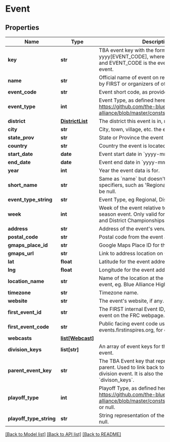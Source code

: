 # Event

## Properties
Name | Type | Description | Notes
------------ | ------------- | ------------- | -------------
**key** | **str** | TBA event key with the format yyyy[EVENT_CODE], where yyyy is the year, and EVENT_CODE is the event code of the event. | 
**name** | **str** | Official name of event on record either provided by FIRST or organizers of offseason event. | 
**event_code** | **str** | Event short code, as provided by FIRST. | 
**event_type** | **int** | Event Type, as defined here: https://github.com/the-blue-alliance/the-blue-alliance/blob/master/consts/event_type.py#L2 | 
**district** | [**DistrictList**](DistrictList.md) | The district this event is in, may be null. | [optional] 
**city** | **str** | City, town, village, etc. the event is located in. | [optional] 
**state_prov** | **str** | State or Province the event is located in. | [optional] 
**country** | **str** | Country the event is located in. | [optional] 
**start_date** | **date** | Event start date in &#x60;yyyy-mm-dd&#x60; format. | 
**end_date** | **date** | Event end date in &#x60;yyyy-mm-dd&#x60; format. | 
**year** | **int** | Year the event data is for. | 
**short_name** | **str** | Same as &#x60;name&#x60; but doesn&#39;t include event specifiers, such as &#39;Regional&#39; or &#39;District&#39;. May be null. | [optional] 
**event_type_string** | **str** | Event Type, eg Regional, District, or Offseason. | 
**week** | **int** | Week of the event relative to the first official season event. Only valid for Regionals, Districts, and District Championships. Null otherwise. | [optional] 
**address** | **str** | Address of the event&#39;s venue, if available. | [optional] 
**postal_code** | **str** | Postal code from the event address. | [optional] 
**gmaps_place_id** | **str** | Google Maps Place ID for the event address. | [optional] 
**gmaps_url** | **str** | Link to address location on Google Maps. | [optional] 
**lat** | **float** | Latitude for the event address. | [optional] 
**lng** | **float** | Longitude for the event address. | [optional] 
**location_name** | **str** | Name of the location at the address for the event, eg. Blue Alliance High School. | [optional] 
**timezone** | **str** | Timezone name. | [optional] 
**website** | **str** | The event&#39;s website, if any. | [optional] 
**first_event_id** | **str** | The FIRST internal Event ID, used to link to the event on the FRC webpage. | [optional] 
**first_event_code** | **str** | Public facing event code used by FIRST (on frc-events.firstinspires.org, for example) | [optional] 
**webcasts** | [**list[Webcast]**](Webcast.md) |  | [optional] 
**division_keys** | **list[str]** | An array of event keys for the divisions at this event. | [optional] 
**parent_event_key** | **str** | The TBA Event key that represents the event&#39;s parent. Used to link back to the event from a division event. It is also the inverse relation of &#x60;divison_keys&#x60;. | [optional] 
**playoff_type** | **int** | Playoff Type, as defined here: https://github.com/the-blue-alliance/the-blue-alliance/blob/master/consts/playoff_type.py#L4, or null. | [optional] 
**playoff_type_string** | **str** | String representation of the &#x60;playoff_type&#x60;, or null. | [optional] 

[[Back to Model list]](../README.md#documentation-for-models) [[Back to API list]](../README.md#documentation-for-api-endpoints) [[Back to README]](../README.md)



